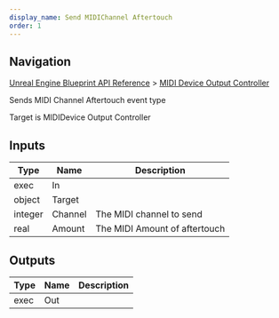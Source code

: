 ```yaml
---
display_name: Send MIDIChannel Aftertouch
order: 1
---
```

## Navigation

[Unreal Engine Blueprint API Reference](https://dev.epicgames.com/documentation/en-us/unreal-engine/BlueprintAPI) > [MIDI Device Output Controller](https://dev.epicgames.com/documentation/en-us/unreal-engine/BlueprintAPI/MIDIDeviceOutputController)

Sends MIDI Channel Aftertouch event type

Target is MIDIDevice Output Controller

## Inputs

| Type | Name | Description |
| --- | --- | --- |
| exec | In |  |
| object | Target |  |
| integer | Channel | The MIDI channel to send |
| real | Amount | The MIDI Amount of aftertouch |

## Outputs

| Type | Name | Description |
| --- | --- | --- |
| exec | Out |  |
